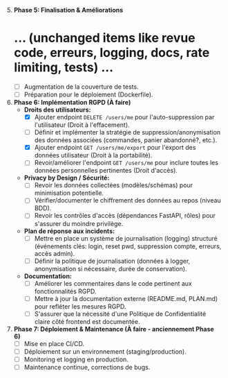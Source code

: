 5.  **Phase 5: Finalisation & Améliorations**
    # ... (unchanged items like revue code, erreurs, logging, docs, rate limiting, tests) ...
    - [ ] Augmentation de la couverture de tests.
    - [ ] Préparation pour le déploiement (Dockerfile).

6.  **Phase 6: Implémentation RGPD (À faire)**
    - **Droits des utilisateurs:**
        - [x] Ajouter endpoint `DELETE /users/me` pour l'auto-suppression par l'utilisateur (Droit à l'effacement).
        - [ ] Définir et implémenter la stratégie de suppression/anonymisation des données associées (commandes, panier abandonné?, etc.).
        - [x] Ajouter endpoint `GET /users/me/export` pour l'export des données utilisateur (Droit à la portabilité).
        - [ ] Revoir/améliorer l'endpoint `GET /users/me` pour inclure toutes les données personnelles pertinentes (Droit d'accès).
    - **Privacy by Design / Sécurité:**
        - [ ] Revoir les données collectées (modèles/schémas) pour minimisation potentielle.
        - [ ] Vérifier/documenter le chiffrement des données au repos (niveau BDD).
        - [ ] Revoir les contrôles d'accès (dépendances FastAPI, rôles) pour s'assurer du moindre privilège.
    - **Plan de réponse aux incidents:**
        - [ ] Mettre en place un système de journalisation (logging) structuré (événements clés: login, reset pwd, suppression compte, erreurs, accès admin).
        - [ ] Définir la politique de journalisation (données à logger, anonymisation si nécessaire, durée de conservation).
    - **Documentation:**
        - [ ] Améliorer les commentaires dans le code pertinent aux fonctionnalités RGPD.
        - [ ] Mettre à jour la documentation externe (README.md, PLAN.md) pour refléter les mesures RGPD.
        - [ ] S'assurer que la nécessité d'une Politique de Confidentialité claire côté frontend est documentée.

7.  **Phase 7: Déploiement & Maintenance (À faire - anciennement Phase 6)**
    - [ ] Mise en place CI/CD.
    - [ ] Déploiement sur un environnement (staging/production).
    - [ ] Monitoring et logging en production.
    - [ ] Maintenance continue, corrections de bugs. 